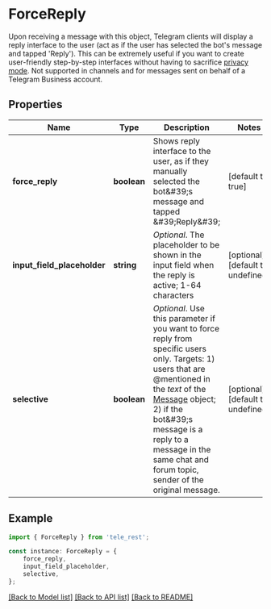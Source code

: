 # ForceReply

Upon receiving a message with this object, Telegram clients will display a reply interface to the user (act as if the user has selected the bot\'s message and tapped \'Reply\'). This can be extremely useful if you want to create user-friendly step-by-step interfaces without having to sacrifice [privacy mode](https://core.telegram.org/bots/features#privacy-mode). Not supported in channels and for messages sent on behalf of a Telegram Business account.

## Properties

Name | Type | Description | Notes
------------ | ------------- | ------------- | -------------
**force_reply** | **boolean** | Shows reply interface to the user, as if they manually selected the bot\&#39;s message and tapped \&#39;Reply\&#39; | [default to true]
**input_field_placeholder** | **string** | *Optional*. The placeholder to be shown in the input field when the reply is active; 1-64 characters | [optional] [default to undefined]
**selective** | **boolean** | *Optional*. Use this parameter if you want to force reply from specific users only. Targets: 1) users that are @mentioned in the *text* of the [Message](https://core.telegram.org/bots/api/#message) object; 2) if the bot\&#39;s message is a reply to a message in the same chat and forum topic, sender of the original message. | [optional] [default to undefined]

## Example

```typescript
import { ForceReply } from 'tele_rest';

const instance: ForceReply = {
    force_reply,
    input_field_placeholder,
    selective,
};
```

[[Back to Model list]](../README.md#documentation-for-models) [[Back to API list]](../README.md#documentation-for-api-endpoints) [[Back to README]](../README.md)

